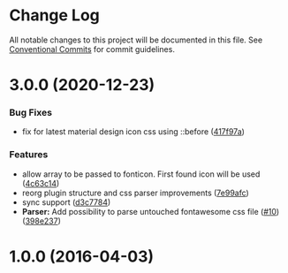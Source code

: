 # Change Log

All notable changes to this project will be documented in this file.
See [Conventional Commits](https://conventionalcommits.org) for commit guidelines.

# 3.0.0 (2020-12-23)


### Bug Fixes

* fix for latest material design icon css using ::before ([417f97a](https://github.com/nativescript-community/fonticon/commit/417f97af54d0476e4a2c32073ee195268fdd0872))


### Features

* allow array to be passed to fonticon. First found icon will be used ([4c63c14](https://github.com/nativescript-community/fonticon/commit/4c63c14caa5b48f33b28dabdd3dd3914098567b4))
* reorg plugin structure and css parser improvements ([7e99afc](https://github.com/nativescript-community/fonticon/commit/7e99afc54747247c92debb75be0a4eba9869053b))
* sync support ([d3c7784](https://github.com/nativescript-community/fonticon/commit/d3c7784cbbcf2f6f03ca0e9f69212a32f13775de))
* **Parser:** Add possibility to parse untouched fontawesome css file ([#10](https://github.com/nativescript-community/fonticon/issues/10)) ([398e237](https://github.com/nativescript-community/fonticon/commit/398e237c635723a790992a3cbf8684409c285013))



# 1.0.0 (2016-04-03)
